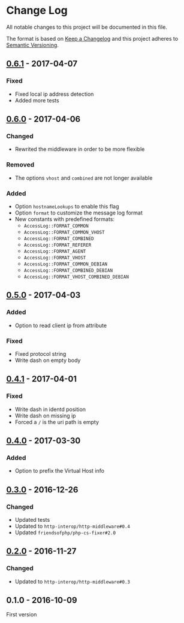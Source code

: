 # Change Log
All notable changes to this project will be documented in this file.

The format is based on [Keep a Changelog](http://keepachangelog.com/)
and this project adheres to [Semantic Versioning](http://semver.org/).

## [0.6.1] - 2017-04-07

### Fixed

* Fixed local ip address detection
* Added more tests

## [0.6.0] - 2017-04-06

### Changed

* Rewrited the middleware in order to be more flexible

### Removed

* The options `vhost` and `combined` are not longer available

### Added

* Option `hostnameLookups` to enable this flag
* Option `format` to customize the message log format
* New constants with predefined formats:
  * `AccessLog::FORMAT_COMMON`
  * `AccessLog::FORMAT_COMMON_VHOST`
  * `AccessLog::FORMAT_COMBINED`
  * `AccessLog::FORMAT_REFERER`
  * `AccessLog::FORMAT_AGENT`
  * `AccessLog::FORMAT_VHOST`
  * `AccessLog::FORMAT_COMMON_DEBIAN`
  * `AccessLog::FORMAT_COMBINED_DEBIAN`
  * `AccessLog::FORMAT_VHOST_COMBINED_DEBIAN`

## [0.5.0] - 2017-04-03

### Added

 * Option to read client ip from attribute

### Fixed

* Fixed protocol string
* Write dash on empty body

## [0.4.1] - 2017-04-01

### Fixed

 * Write dash in identd position
 * Write dash on missing ip
 * Forced a `/` is the uri path is empty

## [0.4.0] - 2017-03-30

### Added

* Option to prefix the Virtual Host info

## [0.3.0] - 2016-12-26

### Changed

* Updated tests
* Updated to `http-interop/http-middleware#0.4`
* Updated `friendsofphp/php-cs-fixer#2.0`

## [0.2.0] - 2016-11-27

### Changed

* Updated to `http-interop/http-middleware#0.3`

## 0.1.0 - 2016-10-09

First version

[0.6.1]: https://github.com/middlewares/access-log/compare/v0.6.0...v0.6.1
[0.6.0]: https://github.com/middlewares/access-log/compare/v0.5.0...v0.6.0
[0.5.0]: https://github.com/middlewares/access-log/compare/v0.4.1...v0.5.0
[0.4.1]: https://github.com/middlewares/access-log/compare/v0.4.0...v0.4.1
[0.4.0]: https://github.com/middlewares/access-log/compare/v0.3.0...v0.4.0
[0.3.0]: https://github.com/middlewares/access-log/compare/v0.2.0...v0.3.0
[0.2.0]: https://github.com/middlewares/access-log/compare/v0.1.0...v0.2.0
